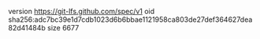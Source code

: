version https://git-lfs.github.com/spec/v1
oid sha256:adc7bc39e1d7cdb1023d6b6bbae1121958ca803de27def364627dea82d41484b
size 6677
